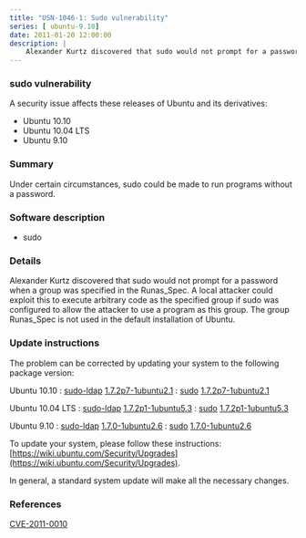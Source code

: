 ```yaml
---
title: "USN-1046-1: Sudo vulnerability"
series: [ ubuntu-9.10]
date: 2011-01-20 12:00:00
description: |
    Alexander Kurtz discovered that sudo would not prompt for a password when a group was specified in the Runas_Spec. A local attacker could exploit this to execute arbitrary code as the specified group if sudo was configured to allow the attacker to use a program as this group. The group Runas_Spec is not used in the default installation of Ubuntu. 
--- 
```

 
 


### sudo vulnerability

A security issue affects these releases of Ubuntu and its derivatives:

* Ubuntu 10.10
* Ubuntu 10.04 LTS
* Ubuntu 9.10

### Summary

Under certain circumstances, sudo could be made to run programs without a password.

### Software description

* sudo 

### Details

Alexander Kurtz discovered that sudo would not prompt for a password when a group was specified in the Runas_Spec. A local attacker could exploit this to execute arbitrary code as the specified group if sudo was configured to allow the attacker to use a program as this group. The group Runas_Spec is not used in the default installation of Ubuntu. 

### Update instructions

The problem can be corrected by updating your system to the following package version:

Ubuntu 10.10
 : [sudo-ldap](https://launchpad.net/ubuntu/+source/sudo) <span> [1.7.2p7-1ubuntu2.1](https://launchpad.net/ubuntu/+source/sudo/1.7.2p7-1ubuntu2.1) </span> 
 : [sudo](https://launchpad.net/ubuntu/+source/sudo) <span> [1.7.2p7-1ubuntu2.1](https://launchpad.net/ubuntu/+source/sudo/1.7.2p7-1ubuntu2.1) </span> 

Ubuntu 10.04 LTS
 : [sudo-ldap](https://launchpad.net/ubuntu/+source/sudo) <span> [1.7.2p1-1ubuntu5.3](https://launchpad.net/ubuntu/+source/sudo/1.7.2p1-1ubuntu5.3) </span> 
 : [sudo](https://launchpad.net/ubuntu/+source/sudo) <span> [1.7.2p1-1ubuntu5.3](https://launchpad.net/ubuntu/+source/sudo/1.7.2p1-1ubuntu5.3) </span> 

Ubuntu 9.10
 : [sudo-ldap](https://launchpad.net/ubuntu/+source/sudo) <span> [1.7.0-1ubuntu2.6](https://launchpad.net/ubuntu/+source/sudo/1.7.0-1ubuntu2.6) </span> 
 : [sudo](https://launchpad.net/ubuntu/+source/sudo) <span> [1.7.0-1ubuntu2.6](https://launchpad.net/ubuntu/+source/sudo/1.7.0-1ubuntu2.6) </span> 

To update your system, please follow these instructions: [https://wiki.ubuntu.com/Security/Upgrades](https://wiki.ubuntu.com/Security/Upgrades).

In general, a standard system update will make all the necessary changes. 

### References

 
 [CVE-2011-0010](http://people.ubuntu.com/~ubuntu-security/cve/CVE-2011-0010)
 

